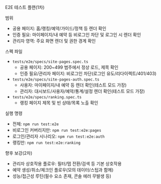 E2E 테스트 플랜(1차)

범위
- 공용 페이지: 홈/랭킹/예약/가이드/정책 등 렌더 확인
- 인증 필요: 마이페이지/내 예약 등 비로그인 차단 및 로그인 시 렌더 확인
- 관리자 영역: 주요 화면 렌더 및 권한 경계 확인

스펙 파일
- `tests/e2e/specs/site-pages.spec.ts`
  - 공용 페이지: 200~499 범주에서 정상 로드, 제목 확인
  - 인증 필요/관리자 페이지: 비로그인 차단(로그인 유도/리다이렉트/401/403)
- `tests/e2e/specs/site-pages-auth.spec.ts`
  - 사용자: 마이페이지/내 예약 등 렌더 확인(테스트 모드 가장)
  - 관리자: 대시보드/사용자/예약/통계/설정 렌더 확인(테스트 모드 가장)
- `tests/e2e/specs/ranking.spec.ts`
  - 랭킹 페이지 제목 및 빈 상태/목록 노출 확인

실행 명령
- 전체: `npm run test:e2e`
- 비로그인 커버리지만: `npm run test:e2e:pages`
- 로그인/관리자 시나리오: `npm run test:e2e:auth`
- 랭킹만: `npm run test:e2e:ranking`

향후 보강(2차)
- 관리자 상호작용 플로우: 필터/탭 전환/검색 등 기본 상호작용
- 예약 생성/취소/체크인 플로우(모의 데이터/스텁과 함께)
- 성능/접근성 루틴(필수 요소 존재, 콘솔 에러 무발생 등)

